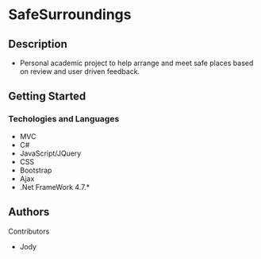# SafeSurroundings
 
## Description
* Personal academic project to help arrange and meet safe places based on review and user driven feedback.

## Getting Started

### Techologies and Languages
* MVC
* C#
* JavaScript/JQuery
* CSS
* Bootstrap
* Ajax
* .Net FrameWork 4.7.*

## Authors
Contributors
* Jody

